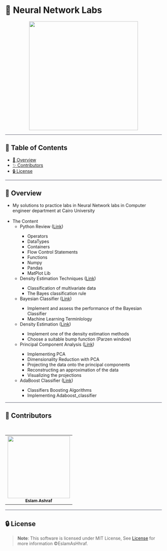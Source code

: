 # 🤖 Neural Network Labs

<div align="center">

<img height=350px src="https://miro.medium.com/v2/resize:fit:1358/1*bhFifratH9DjKqMBTeQG5A.gif">

</div>

<hr style="background-color: #4b4c60"></hr>

## 📝 Table of Contents

- <a href ="#about"> 📙 Overview</a>
- <a href ="#contributors"> ✨ Contributors</a>
- <a href ="#license"> 🔒 License</a>
<hr style="background-color: #4b4c60"></hr>
<a id = "about"></a>

## 📙 Overview

<ul>

<li>My solutions to practice labs in Neural Network labs in Computer engineer department at Cairo University </li>
<br>
<li>The Content

<ul>
<li>Python Review (<a href="https://github.com/EslamAsHhraf/Neural-Network-Labs/tree/main/Lab%201%20-%20Python%20Review">Link</a>)</li>
<ul>
<li>Operators</li>
<li>DataTypes</li>
<li>Containers</li>
<li>Flow Control Statements</li>
<li>Functions</li>
<li>Numpy</li>
<li>Pandas</li>
<li>MatPlot Lib</li>
</ul>
<li>Density Estimation Techniques (<a href="https://github.com/EslamAsHhraf/Neural-Network-Labs/tree/main/Lab%202%20-%20Classification%20Methods">Link</a>)</li>
<ul>
<li>Classification of multivariate data</li>
<li>The Bayes classification rule</li>
</ul>
<li>Bayesian Classifier (<a href="https://github.com/EslamAsHhraf/Neural-Network-Labs/tree/main/Lab%203%20-%20Bayes%20Classifier">Link</a>)</li>
<ul>
<li>Implement and assess the performance of the Bayesian Classifier</li>
<li>Machine Learning Terminlology</li>
</ul>
<li>Density Estimation (<a href="https://github.com/EslamAsHhraf/Neural-Network-Labs/tree/main/Lab%204%20-%20Density%20Estimation">Link</a>)</li>
<ul>
<li>Implement one of the density estimation methods</li>
<li>Choose a suitable bump function (Parzen window)</li>
</ul>
<li>Principal Component Analysis (<a href="https://github.com/EslamAsHhraf/Neural-Network-Labs/tree/main/Lab%205%20-%20Principal%20Component%20Analysis">Link</a>)</li>
<ul>
<li>Implementing PCA</li>
<li>Dimensionality Reduction with PCA</li>
<li>Projecting the data onto the principal components</li>
<li>Reconstructing an approximation of the data</li>
<li>Visualizing the projections</li>
</ul>
<li>AdaBoost Classifier (<a href="https://github.com/EslamAsHhraf/Neural-Network-Labs/tree/main/Lab%206%20-%20AdaBoost%20Classifier">Link</a>)</li>
<ul>
<li>Classifiers Boosting Algorithms</li>
<li>Implementing Adaboost_classifier</li>
</ul>

</ul>
</li>
</ul>
<hr style="background-color: #4b4c60"></hr>


<a id ="Contributors"></a>

## 👑 Contributors

<br>
<table >
  <tr>
        <td align="center"><a href="https://github.com/EslamAsHhraf"><img src="https://avatars.githubusercontent.com/u/71986226?v=4" width="200px;" alt=""/><br /><sub><b>Eslam Ashraf</b></sub></a><br /></td>
  </tr>
</table>

<hr style="background-color: #4b4c60"></hr>

<a id ="License"></a>

## 🔒 License

> **Note**: This software is licensed under MIT License, See [License](https://github.com/EslamAsHhraf/Neural-Network-Labs/blob/main/LICENSE) for more information ©EslamAsHhraf.
